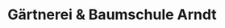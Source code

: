 ---
title: "Gärtnerei & Baumschule Arndt"
url: /kuestriner-vorland/gaertnerei-und-baumschule-arndt/
shop: Garten-Center
---